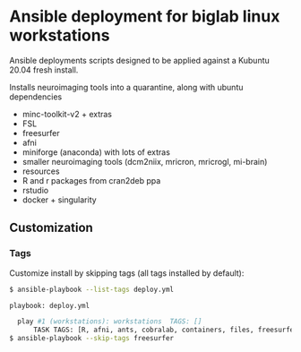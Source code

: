 # Ansible deployment for biglab linux workstations

Ansible deployments scripts designed to be applied against a Kubuntu 20.04 fresh install.

Installs neuroimaging tools into a quarantine, along with ubuntu dependencies
- minc-toolkit-v2 + extras
- FSL
- freesurfer
- afni
- miniforge (anaconda) with lots of extras
- smaller neuroimaging tools (dcm2niix, mricron, mricrogl, mi-brain)
- resources
- R and r packages from cran2deb ppa
- rstudio
- docker + singularity

## Customization

### Tags

Customize install by skipping tags (all tags installed by default):
```sh
$ ansible-playbook --list-tags deploy.yml

playbook: deploy.yml

  play #1 (workstations): workstations  TAGS: []
      TASK TAGS: [R, afni, ants, cobralab, containers, files, freesurfer, fsl, minc, python, resources, science, software]
$ ansible-playbook --skip-tags freesurfer
```
